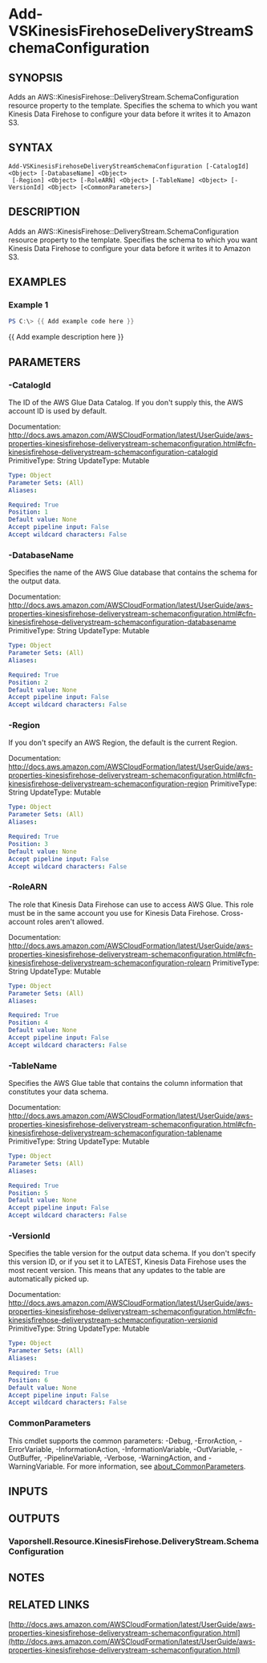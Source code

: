 # Add-VSKinesisFirehoseDeliveryStreamSchemaConfiguration

## SYNOPSIS
Adds an AWS::KinesisFirehose::DeliveryStream.SchemaConfiguration resource property to the template.
Specifies the schema to which you want Kinesis Data Firehose to configure your data before it writes it to Amazon S3.

## SYNTAX

```
Add-VSKinesisFirehoseDeliveryStreamSchemaConfiguration [-CatalogId] <Object> [-DatabaseName] <Object>
 [-Region] <Object> [-RoleARN] <Object> [-TableName] <Object> [-VersionId] <Object> [<CommonParameters>]
```

## DESCRIPTION
Adds an AWS::KinesisFirehose::DeliveryStream.SchemaConfiguration resource property to the template.
Specifies the schema to which you want Kinesis Data Firehose to configure your data before it writes it to Amazon S3.

## EXAMPLES

### Example 1
```powershell
PS C:\> {{ Add example code here }}
```

{{ Add example description here }}

## PARAMETERS

### -CatalogId
The ID of the AWS Glue Data Catalog.
If you don't supply this, the AWS account ID is used by default.

Documentation: http://docs.aws.amazon.com/AWSCloudFormation/latest/UserGuide/aws-properties-kinesisfirehose-deliverystream-schemaconfiguration.html#cfn-kinesisfirehose-deliverystream-schemaconfiguration-catalogid
PrimitiveType: String
UpdateType: Mutable

```yaml
Type: Object
Parameter Sets: (All)
Aliases:

Required: True
Position: 1
Default value: None
Accept pipeline input: False
Accept wildcard characters: False
```

### -DatabaseName
Specifies the name of the AWS Glue database that contains the schema for the output data.

Documentation: http://docs.aws.amazon.com/AWSCloudFormation/latest/UserGuide/aws-properties-kinesisfirehose-deliverystream-schemaconfiguration.html#cfn-kinesisfirehose-deliverystream-schemaconfiguration-databasename
PrimitiveType: String
UpdateType: Mutable

```yaml
Type: Object
Parameter Sets: (All)
Aliases:

Required: True
Position: 2
Default value: None
Accept pipeline input: False
Accept wildcard characters: False
```

### -Region
If you don't specify an AWS Region, the default is the current Region.

Documentation: http://docs.aws.amazon.com/AWSCloudFormation/latest/UserGuide/aws-properties-kinesisfirehose-deliverystream-schemaconfiguration.html#cfn-kinesisfirehose-deliverystream-schemaconfiguration-region
PrimitiveType: String
UpdateType: Mutable

```yaml
Type: Object
Parameter Sets: (All)
Aliases:

Required: True
Position: 3
Default value: None
Accept pipeline input: False
Accept wildcard characters: False
```

### -RoleARN
The role that Kinesis Data Firehose can use to access AWS Glue.
This role must be in the same account you use for Kinesis Data Firehose.
Cross-account roles aren't allowed.

Documentation: http://docs.aws.amazon.com/AWSCloudFormation/latest/UserGuide/aws-properties-kinesisfirehose-deliverystream-schemaconfiguration.html#cfn-kinesisfirehose-deliverystream-schemaconfiguration-rolearn
PrimitiveType: String
UpdateType: Mutable

```yaml
Type: Object
Parameter Sets: (All)
Aliases:

Required: True
Position: 4
Default value: None
Accept pipeline input: False
Accept wildcard characters: False
```

### -TableName
Specifies the AWS Glue table that contains the column information that constitutes your data schema.

Documentation: http://docs.aws.amazon.com/AWSCloudFormation/latest/UserGuide/aws-properties-kinesisfirehose-deliverystream-schemaconfiguration.html#cfn-kinesisfirehose-deliverystream-schemaconfiguration-tablename
PrimitiveType: String
UpdateType: Mutable

```yaml
Type: Object
Parameter Sets: (All)
Aliases:

Required: True
Position: 5
Default value: None
Accept pipeline input: False
Accept wildcard characters: False
```

### -VersionId
Specifies the table version for the output data schema.
If you don't specify this version ID, or if you set it to LATEST, Kinesis Data Firehose uses the most recent version.
This means that any updates to the table are automatically picked up.

Documentation: http://docs.aws.amazon.com/AWSCloudFormation/latest/UserGuide/aws-properties-kinesisfirehose-deliverystream-schemaconfiguration.html#cfn-kinesisfirehose-deliverystream-schemaconfiguration-versionid
PrimitiveType: String
UpdateType: Mutable

```yaml
Type: Object
Parameter Sets: (All)
Aliases:

Required: True
Position: 6
Default value: None
Accept pipeline input: False
Accept wildcard characters: False
```

### CommonParameters
This cmdlet supports the common parameters: -Debug, -ErrorAction, -ErrorVariable, -InformationAction, -InformationVariable, -OutVariable, -OutBuffer, -PipelineVariable, -Verbose, -WarningAction, and -WarningVariable. For more information, see [about_CommonParameters](http://go.microsoft.com/fwlink/?LinkID=113216).

## INPUTS

## OUTPUTS

### Vaporshell.Resource.KinesisFirehose.DeliveryStream.SchemaConfiguration
## NOTES

## RELATED LINKS

[http://docs.aws.amazon.com/AWSCloudFormation/latest/UserGuide/aws-properties-kinesisfirehose-deliverystream-schemaconfiguration.html](http://docs.aws.amazon.com/AWSCloudFormation/latest/UserGuide/aws-properties-kinesisfirehose-deliverystream-schemaconfiguration.html)

